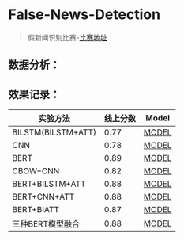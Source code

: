 # False-News-Detection
> 假新闻识别比赛-[比赛地址](https://biendata.com/competition/falsenews/)

## 数据分析：


## 效果记录：
| 实验方法 | 线上分数 | Model |
| --- | --- | --- |
| BILSTM(BILSTM+ATT) | 0.77 | [MODEL]()
| CNN | 0.78 | [MODEL]()
| BERT | 0.89 | [MODEL]()
| CBOW+CNN | 0.82 | [MODEL]()
| BERT+BILSTM+ATT | 0.88 | [MODEL]()
| BERT+CNN+ATT | 0.88 | [MODEL]()
| BERT+BIATT | 0.87 | [MODEL]()
| 三种BERT模型融合 | 0.88 | [MODEL]()
